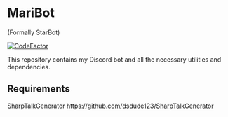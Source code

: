 # MariBot
(Formally StarBot)

[![CodeFactor](https://www.codefactor.io/repository/github/dsdude123/maribot/badge)](https://www.codefactor.io/repository/github/dsdude123/maribot)

This repository contains my Discord bot and all the necessary utilities and dependencies.

## Requirements
SharpTalkGenerator https://github.com/dsdude123/SharpTalkGenerator
